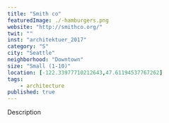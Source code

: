 ```yaml
---
title: "Smith co"
featuredImage: ./-hamburgers.png
website: "http://smithco.org/"
twit: ""
inst: "architektuer_2017"
category: "S"
city: "Seattle"
neighborhood: "Downtown"
size: "Small (1-10)"
location: [-122.33977710212643,47.61194537767262]
tags:
    - architecture
published: true
---
```


Description
